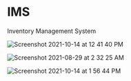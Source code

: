 # IMS
Inventory Management System

![Screenshot 2021-10-14 at 12 41 40 PM](https://user-images.githubusercontent.com/56683410/137311181-a8a140da-2c87-4377-88c8-b3d9c42403cb.png)

![Screenshot 2021-08-29 at 2 32 25 AM](https://user-images.githubusercontent.com/56683410/131235362-fccd3bc4-50fc-499e-a101-db144cbeb7a9.png)

![Screenshot 2021-10-14 at 1 56 44 PM](https://user-images.githubusercontent.com/56683410/137321705-705352e0-c72d-4cec-b501-45436f6fc37b.png)
